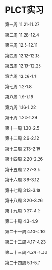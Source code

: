 # PLCT实习

第一周 11.21-11.27

第二周 11.28-12.4

第三周 12.5-12.11

第四周 12.12-12.18

第五周 12.19-12.25

第六周 12.26-1.1

第七周 1.2-1.8

第八周 1.9-1.15

第九周 1.16-1.22

第十周 1.23-1.29

第十一周 1.30-2.5

第十二周 2.6-2.12

第十三周 2.13-2.19

第十四周 2.20-2.26

第十五周 2.27-3.5

第十六周 3.6-3.12

第十七周 3.13-3.19

第十八周 3.20-3.26

第十九周 3.27-4.2

第二十周 4.3-4.9

第二十一周 4.10-4.16

第二十二周 4.17-4.23

第二十三周 4.24-4.30

第二十四周 5.1-5.7